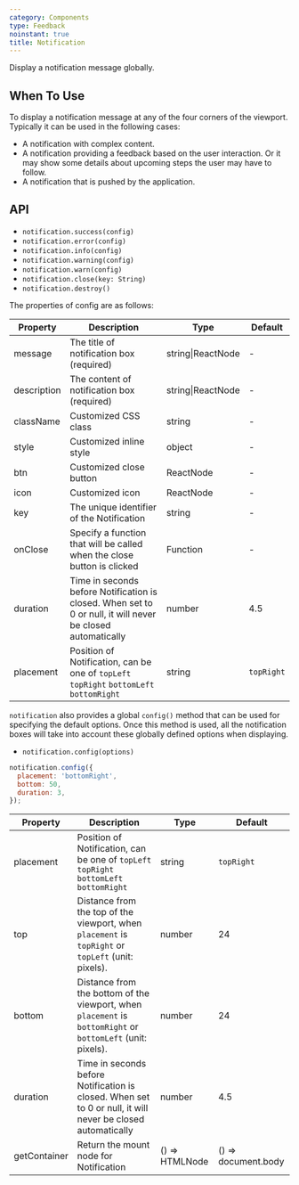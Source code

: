 ```yaml
---
category: Components
type: Feedback
noinstant: true
title: Notification
---
```


Display a notification message globally.

## When To Use
To display a notification message at any of the four corners of the viewport. Typically it can be
used in the following cases:

- A notification with complex content.
- A notification providing a feedback based on the user interaction. Or it may show some details
about upcoming steps the user may have to follow.
- A notification that is pushed by the application.

## API

- `notification.success(config)`
- `notification.error(config)`
- `notification.info(config)`
- `notification.warning(config)`
- `notification.warn(config)`
- `notification.close(key: String)`
- `notification.destroy()`

The properties of config are as follows:

| Property    | Description                              | Type              | Default  |
| ----------- | ---------------------------------------- | ----------------- | -------- |
| message     | The title of notification box (required) | string\|ReactNode | -        |
| description | The content of notification box (required) | string\|ReactNode | -        |
| className   | Customized CSS class                     | string            | -        |
| style       | Customized inline style                  | object            | -        |
| btn         | Customized close button                  | ReactNode         | -        |
| icon        | Customized icon                          | ReactNode         | -        |
| key         | The unique identifier of the Notification | string            | -        |
| onClose     | Specify a function that will be called when the close button is clicked | Function          | -        |
| duration    | Time in seconds before Notification is closed. When set to 0 or null, it will never be closed automatically | number            | 4.5      |
| placement   | Position of Notification, can be one of `topLeft` `topRight` `bottomLeft` `bottomRight` | string            | `topRight` |

`notification` also provides a global `config()` method that can be used for specifying the default options. Once this method is used, all the notification boxes will take into account these globally defined options when displaying.

- `notification.config(options)`
```js
notification.config({
  placement: 'bottomRight',
  bottom: 50,
  duration: 3,
});
```

| Property     | Description                              | Type           | Default             |
| ------------ | ---------------------------------------- | -------------- | ------------------- |
| placement    | Position of Notification, can be one of `topLeft` `topRight` `bottomLeft` `bottomRight` | string         | `topRight`            |
| top          | Distance from the top of the viewport, when `placement` is `topRight` or `topLeft` (unit: pixels). | number         | 24                  |
| bottom       | Distance from the bottom of the viewport, when `placement` is `bottomRight` or `bottomLeft` (unit: pixels). | number         | 24                  |
| duration     | Time in seconds before Notification is closed. When set to 0 or null, it will never be closed automatically | number         | 4.5                 |
| getContainer | Return the mount node for Notification                 | () => HTMLNode | () => document.body |
